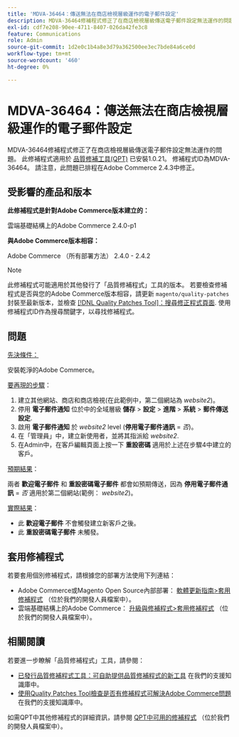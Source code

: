 ```yaml
---
title: 'MDVA-36464：傳送無法在商店檢視層級運作的電子郵件設定'
description: MDVA-36464修補程式修正了在商店檢視層級傳送電子郵件設定無法運作的問題。 安裝[Quality Patches Tool (QPT)](/help/announcements/adobe-commerce-announcements/magento-quality-patches-released-new-tool-to-self-serve-quality-patches.md) 1.0.21後，即可使用此修補程式。 修補程式ID為MDVA-36464。 請注意，此問題已排程在Adobe Commerce 2.4.3中修正。
exl-id: cdf7e208-90ee-4711-8407-026da42fe3c8
feature: Communications
role: Admin
source-git-commit: 1d2e0c1b4a8e3d79a362500ee3ec7bde84a6ce0d
workflow-type: tm+mt
source-wordcount: '460'
ht-degree: 0%

---
```


# MDVA-36464：傳送無法在商店檢視層級運作的電子郵件設定

MDVA-36464修補程式修正了在商店檢視層級傳送電子郵件設定無法運作的問題。 此修補程式適用於 [品質修補工具(QPT)](/help/announcements/adobe-commerce-announcements/magento-quality-patches-released-new-tool-to-self-serve-quality-patches.md) 已安裝1.0.21。 修補程式ID為MDVA-36464。 請注意，此問題已排程在Adobe Commerce 2.4.3中修正。

## 受影響的產品和版本

**此修補程式是針對Adobe Commerce版本建立的：**

雲端基礎結構上的Adobe Commerce 2.4.0-p1

**與Adobe Commerce版本相容：**

Adobe Commerce （所有部署方法） 2.4.0 - 2.4.2

>[!NOTE]
>
>此修補程式可能適用於其他發行了「品質修補程式」工具的版本。 若要檢查修補程式是否與您的Adobe Commerce版本相容，請更新 `magento/quality-patches` 封裝至最新版本，並檢查 [[!DNL Quality Patches Tool]：搜尋修正程式頁面](https://devdocs.magento.com/quality-patches/tool.html#patch-grid). 使用修補程式ID作為搜尋關鍵字，以尋找修補程式。

## 問題

<u>先決條件：</u>

安裝乾淨的Adobe Commerce。

<u>要再現的步驟</u>：

1. 建立其他網站、商店和商店檢視(在此範例中，第二個網站為 *website2*)。
1. 停用 **電子郵件通知** 位於中的全域層級 **儲存** > **設定** > **進階** > **系統** > **郵件傳送設定**.
1. 啟用 **電子郵件通知** 於 *website2* level (**停用電子郵件通訊** = *否*)。
1. 在「管理員」中，建立新使用者，並將其指派給 *website2*.
1. 在Admin中，在客戶編輯頁面上按一下 **重設密碼** 適用於上述在步驟4中建立的客戶。

<u>預期結果</u>：

兩者 **歡迎電子郵件** 和 **重設密碼電子郵件** 都會如預期傳送，因為 **停用電子郵件通訊** = *否* 適用於第二個網站(範例： *website2*)。

<u>實際結果</u>：

* 此 **歡迎電子郵件** 不會觸發建立新客戶之後。
* 此 **重設密碼電子郵件** 未觸發。

## 套用修補程式

若要套用個別修補程式，請根據您的部署方法使用下列連結：

* Adobe Commerce或Magento Open Source內部部署： [軟體更新指南>套用修補程式](https://devdocs.magento.com/guides/v2.4/comp-mgr/patching/mqp.html) （位於我們的開發人員檔案中）。
* 雲端基礎結構上的Adobe Commerce： [升級與修補程式>套用修補程式](https://devdocs.magento.com/cloud/project/project-patch.html) （位於我們的開發人員檔案中）。

## 相關閱讀

若要進一步瞭解「品質修補程式」工具，請參閱：

* [已發行品質修補程式工具：可自助提供品質修補程式的新工具](/help/announcements/adobe-commerce-announcements/magento-quality-patches-released-new-tool-to-self-serve-quality-patches.md) 在我們的支援知識庫中。
* [使用Quality Patches Tool檢查是否有修補程式可解決Adobe Commerce問題](/help/support-tools/patches-available-in-qpt-tool/check-patch-for-magento-issue-with-magento-quality-patches.md) 在我們的支援知識庫中。

如需QPT中其他修補程式的詳細資訊，請參閱 [QPT中可用的修補程式](https://devdocs.magento.com/quality-patches/tool.html#patch-grid) （位於我們的開發人員檔案中）。
